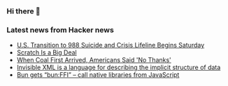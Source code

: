 ### Hi there 👋

<!--
**arashid-sh/arashid-sh** is a ✨ _special_ ✨ repository because its `README.md` (this file) appears on your GitHub profile.

Here are some ideas to get you started:

- 🔭 I’m currently working on ...
- 🌱 I’m currently learning ...
- 👯 I’m looking to collaborate on ...
- 🤔 I’m looking for help with ...
- 💬 Ask me about ...
- 📫 How to reach me: ...
- 😄 Pronouns: ...
- ⚡ Fun fact: ...
-->

### Latest news from Hacker news
<!-- BLOG-POST-LIST:START -->
- [U.S. Transition to 988 Suicide and Crisis Lifeline Begins Saturday](https://www.hhs.gov/about/news/2022/07/15/us-transition-988-suicide-crisis-lifeline-begins-saturday.html)
- [Scratch Is a Big Deal](https://www.bryanbraun.com/2022/07/16/scratch-is-a-big-deal/)
- [When Coal First Arrived, Americans Said &#39;No Thanks&#39;](https://www.smithsonianmag.com/innovation/americans-hated-coal-180980342/)
- [Invisible XML is a language for describing the implicit structure of data](https://invisiblexml.org/)
- [Bun gets “bun:FFI” – call native libraries from JavaScript](https://twitter.com/jarredsumner/status/1521527222514774017)
<!-- BLOG-POST-LIST:END -->
